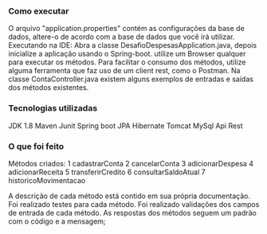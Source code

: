### Como executar

O arquivo "application.properties" contém as configurações da base de dados, altere-o de acordo com a base de dados que você irá utilizar.
Executando na IDE: Abra a classe DesafioDespesasApplication.java, depois inicialize a aplicação usando o Spring-boot.
utilize um Browser qualquer para executar os métodos. Para facilitar o consumo dos métodos, utilize alguma ferramenta que faz uso de um client rest, como o Postman.
Na classe ContaController.java existem alguns exemplos de entradas e saídas dos métodos existentes.

### Tecnologias utilizadas
JDK 1.8
Maven
Junit
Spring boot
JPA
Hibernate
Tomcat
MySql
Api Rest

### O que foi feito

Métodos criados:
1 cadastrarConta
2 cancelarConta
3 adicionarDespesa
4 adicionarReceita
5 transferirCredito
6 consultarSaldoAtual
7 historicoMovimentacao

A descrição de cada método está contido em sua própria documentação.
Foi realizado testes para cada método.
Foi realizado validações dos campos de entrada de cada método.
As respostas dos métodos seguem um padrão com o código e a mensagem;
